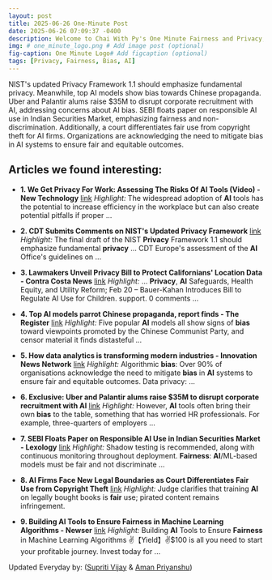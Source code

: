 ```yaml
---
layout: post
title: 2025-06-26 One-Minute Post
date: 2025-06-26 07:09:37 -0400
description: Welcome to Chai With Py's One Minute Fairness and Privacy, which aims to provide you the current happenings in the world of Fairness, Privacy, and AI.
img: # one_minute_logo.png # Add image post (optional)
fig-caption: One Minute Logo# Add figcaption (optional)
tags: [Privacy, Fairness, Bias, AI]
---
```


NIST's updated Privacy Framework 1.1 should emphasize fundamental privacy. Meanwhile, top AI models show bias towards Chinese propaganda. Uber and Palantir alums raise $35M to disrupt corporate recruitment with AI, addressing concerns about AI bias. SEBI floats paper on responsible AI use in Indian Securities Market, emphasizing fairness and non-discrimination. Additionally, a court differentiates fair use from copyright theft for AI firms. Organizations are acknowledging the need to mitigate bias in AI systems to ensure fair and equitable outcomes.

## Articles we found interesting:

- **1. We Get <b>Privacy</b> For Work: Assessing The Risks Of <b>AI</b> Tools (Video) - New Technology** [link](https://www.mondaq.com/unitedstates/new-technology/1641348/we-get-privacy-for-work-assessing-the-risks-of-ai-tools-video)
_Highlight:_ The widespread adoption of <b>AI</b> tools has the potential to increase efficiency in the workplace but can also create potential pitfalls if proper&nbsp;...

- **2. CDT Submits Comments on NIST&#39;s Updated <b>Privacy</b> Framework** [link](https://cdt.org/insights/cdt-submits-comments-on-nists-updated-privacy-framework/)
_Highlight:_ The final draft of the NIST <b>Privacy</b> Framework 1.1 should emphasize fundamental <b>privacy</b> ... CDT Europe&#39;s assessment of the <b>AI</b> Office&#39;s guidelines on&nbsp;...

- **3. Lawmakers Unveil <b>Privacy</b> Bill to Protect Californians&#39; Location Data - Contra Costa News** [link](https://contracosta.news/2025/06/25/lawmakers-unveil-privacy-bill-to-protect-californians-location-data/)
_Highlight:_ ... <b>Privacy</b>, <b>AI</b> Safeguards, Health Equity, and Utility Reform; Feb 20 – Bauer-Kahan Introduces Bill to Regulate AI Use for Children. support. 0 comments&nbsp;...

- **4. Top <b>AI</b> models parrot Chinese propaganda, report finds - The Register** [link](https://www.theregister.com/2025/06/26/top_ai_models_parrot_chinese/)
_Highlight:_ Five popular <b>AI</b> models all show signs of <b>bias</b> toward viewpoints promoted by the Chinese Communist Party, and censor material it finds distasteful&nbsp;...

- **5. How data analytics is transforming modern industries - Innovation News Network** [link](https://www.innovationnewsnetwork.com/how-data-analytics-is-transforming-modern-industries/59276/)
_Highlight:_ Algorithmic <b>bias</b>: Over 90% of organisations acknowledge the need to mitigate <b>bias</b> in <b>AI</b> systems to ensure fair and equitable outcomes. Data privacy:&nbsp;...

- **6. Exclusive: Uber and Palantir alums raise $35M to disrupt corporate recruitment with <b>AI</b>** [link](https://fortune.com/2025/06/25/uber-palantir-alums-metaview-raise-35m-ai-revolution-recruitment-hiring/)
_Highlight:_ However, <b>AI</b> tools often bring their own <b>bias</b> to the table, something that has worried HR professionals. For example, three-quarters of employers&nbsp;...

- **7. SEBI Floats Paper on Responsible <b>AI</b> Use in Indian Securities Market - Lexology** [link](https://www.lexology.com/library/detail.aspx%3Fg%3D5e0aa361-1d5f-483c-adc3-2d678ab542c7)
_Highlight:_ Shadow testing is recommended, along with continuous monitoring throughout deployment. <b>Fairness</b>: <b>AI</b>/ML-based models must be fair and not discriminate&nbsp;...

- **8. <b>AI</b> Firms Face New Legal Boundaries as Court Differentiates <b>Fair</b> Use from Copyright Theft** [link](https://www.digitalinformationworld.com/2025/06/ai-firms-face-new-legal-boundaries-as.html)
_Highlight:_ Judge clarifies that training <b>AI</b> on legally bought books is <b>fair</b> use; pirated content remains infringement.

- **9. Building <b>AI</b> Tools to Ensure <b>Fairness</b> in Machine Learning Algorithms - Newser** [link](https://www.newser.com/blank/Building-AI-Tools-to-Ensure-Fairness-in-Machine-Learning-Algorithms)
_Highlight:_ Building <b>AI</b> Tools to Ensure <b>Fairness</b> in Machine Learning Algorithms ✌️【Yield】✌️$100 is all you need to start your profitable journey. Invest today for&nbsp;...


Updated Everyday by: (<a href="https://supritivijay.github.io/">Supriti Vijay</a> & <a href="https://amanpriyanshu.github.io/">Aman Priyanshu</a>)

